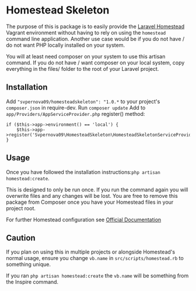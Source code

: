 # Homestead Skeleton

The purpose of this is package is to easily provide the [Laravel Homestead](https://github.com/laravel/homestead)
Vagrant environment without having to rely on using the ```homestead``` command line application.
Another use case would be if you do not have / do not want PHP locally installed on your system.

You will at least need composer on your system to use this artisan command.
If you do not have / want composer on your local system, copy everything in the files/ folder to the root of your Laravel project.

## Installation

Add ```"svpernova09/homesteadskeleton": "1.0.*``` to your project's ```composer.json``` in require-dev.
Run ```composer update```
Add to ```app/Providers/AppServiceProvider.php``` register() method:

```
if ($this->app->environment() == 'local') {
    $this->app->register('Svpernova09\HomesteadSkeleton\HomesteadSkeletonServiceProvider');
}
```

## Usage

Once you have followed the installation instructions:```php artisan homestead:create```.

This is designed to only be run once. If you run the command again you will overwrite files and any changes will be lost.
You are free to remove this package from Composer once you have your Homestead files in your project root.

For further Homestead configuration see [Official Documentation](http://laravel.com/docs/5.1/homestead)

## Caution

If you plan on using this in multiple projects or alongside Homestead's normal usage, ensure you change ```vb.name``` in ```src/scripts/homestead.rb``` to something unique.

If you ran ```php artisan homestead:create``` the ```vb.name``` will be something from the Inspire command.
